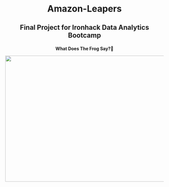 # <p align="center">Amazon-Leapers</p>

## <p align="center">Final Project for Ironhack Data Analytics Bootcamp</p>

**<p align="center">What Does The Frog Say?🐸</p>**

<p align="center"><img  src="https://i.pinimg.com/originals/11/31/f6/1131f68a5bd344e97dea0b89be0de6d2.jpg" width="580" height="400"></p>
